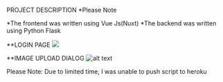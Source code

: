 PROJECT DESCRIPTION
*Please Note

*The frontend was written using Vue Js(Nuxt)
*The backend was written using Python Flask

**LOGIN PAGE
![](https://i.imgur.com/RSal5ZG.png)

**IMAGE UPLOAD DIALOG
![alt text](https://github.com/peterewanfo/mini-unsplash-clone/login_screenshot.png?raw=true)

Please Note: Due to limited time, I was unable to push script to heroku
